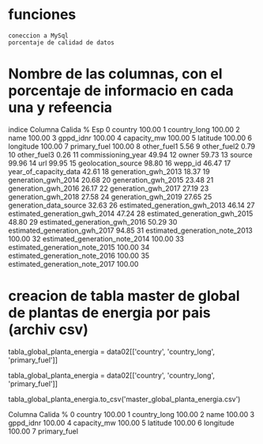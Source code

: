 ﻿# funciones
    coneccion a MySql
    porcentaje de calidad de datos


# Nombre de las columnas, con el porcentaje de informacio en cada una  y  refeencia

indice	Columna	Calida %	Esp
0	country	100.00
1	country_long	100.00
2	name	100.00
3	gppd_idnr	100.00
4	capacity_mw	100.00
5	latitude	100.00
6	longitude	100.00
7	primary_fuel	100.00
8	other_fuel1	5.56
9	other_fuel2	0.79
10	other_fuel3	0.26
11	commissioning_year	49.94
12	owner	59.73
13	source	99.96
14	url	99.95
15	geolocation_source	98.80
16	wepp_id	46.47
17	year_of_capacity_data	42.61
18	generation_gwh_2013	18.37
19	generation_gwh_2014	20.68
20	generation_gwh_2015	23.48
21	generation_gwh_2016	26.17
22	generation_gwh_2017	27.19
23	generation_gwh_2018	27.58
24	generation_gwh_2019	27.65
25	generation_data_source	32.63
26	estimated_generation_gwh_2013	46.14
27	estimated_generation_gwh_2014	47.24
28	estimated_generation_gwh_2015	48.80
29	estimated_generation_gwh_2016	50.29
30	estimated_generation_gwh_2017	94.85
31	estimated_generation_note_2013	100.00
32	estimated_generation_note_2014	100.00
33	estimated_generation_note_2015	100.00
34	estimated_generation_note_2016	100.00
35	estimated_generation_note_2017	100.00

# creacion de tabla master de global de plantas de energia por pais (archiv csv)

tabla_global_planta_energia = data02[['country', 'country_long', 'primary_fuel']]

tabla_global_planta_energia = data02[['country', 'country_long', 'primary_fuel']]

tabla_global_planta_energia.to_csv('master_global_planta_energia.csv')

Columna	Calida %
0	country	100.00
1	country_long	100.00
2	name	100.00
3	gppd_idnr	100.00
4	capacity_mw	100.00
5	latitude	100.00
6	longitude	100.00
7	primary_fuel	
